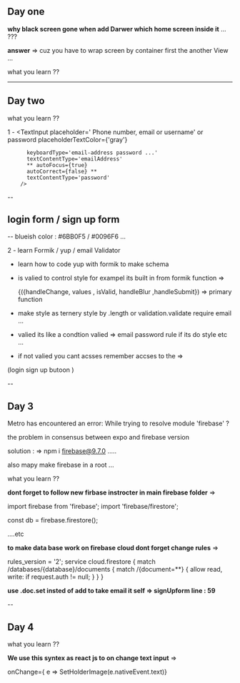 ## Day one

 **why black screen gone when add Darwer which home screen inside it** ...  ???

 **answer** => 
  cuz you have to wrap screen by container first the another View ... 

what you learn ?? 




--- 

## Day two 

what you learn ??  

1 -  <TextInput 
          placeholder=' Phone number, email or username' or password
          placeholderTextColor={'gray'}

          keyboardType='email-address password ...'
          textContentType='emailAddress' 
          ** autoFocus={true} 
          autoCorrect={false} **
          textContentType='password'
        />

    

--

## login form / sign up form 

 -- blueish color : #6BB0F5  / #0096F6  ... 


2 - learn Formik / yup / email Validator   


- learn how to code yup with formik to make schema 

- is valied to control style for exampel its built in from formik function => 

   {({handleChange, values , isValid, handleBlur ,handleSubmit}) => primary function


- make style as ternery style by .length or validation.validate require email ... 

- valied its like a condtion valied => email password rule if its do style etc ... 
 
- if not valied you cant acsses  remember accses to the => 
 
 (login sign up butoon ) 

--


## Day 3 

<!-- the error  -->
Metro has encountered an error: While trying to resolve module 'firebase' ? 

the problem in consensus  between expo and firebase version 

solution : =>  npm i firebase@9.7.0  ..... 

also mapy make firebase in a root ... 


  what you learn ??   

  **dont forget to follow new firbase instrocter in main firebase folder** => 

import firebase from 'firebase';
import 'firebase/firestore';

const db = firebase.firestore(); 

....etc 


**to make data base work on firebase cloud dont forget change rules** => 

rules_version = '2';
service cloud.firestore {
  match /databases/{database}/documents {
    match /{document=**} {
       allow read, write: if request.auth != null;
    }
  }
}


  **use .doc.set insted of add to take email it self => signUpform line : 59** 

--

  ## Day 4 

  what you learn ??   


  **We use this syntex as react js to on change text input** =>  

   onChange={ e => SetHolderImage(e.nativeEvent.text)} 

  




